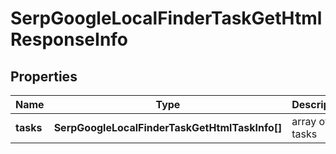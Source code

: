 # SerpGoogleLocalFinderTaskGetHtmlResponseInfo

## Properties

| Name | Type | Description | Notes |
|------------ | ------------- | ------------- | -------------|
**tasks** | **SerpGoogleLocalFinderTaskGetHtmlTaskInfo[]** | array of tasks |[optional]|